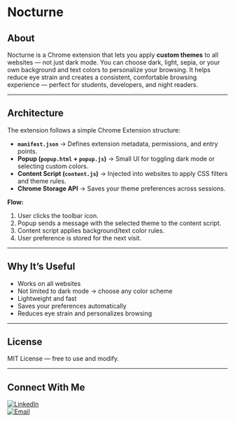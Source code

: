 # Nocturne  

## About  
Nocturne is a Chrome extension that lets you apply **custom themes** to all websites — not just dark mode. You can choose dark, light, sepia, or your own background and text colors to personalize your browsing. It helps reduce eye strain and creates a consistent, comfortable browsing experience — perfect for students, developers, and night readers.  

---

## Architecture  
The extension follows a simple Chrome Extension structure:  

- **`manifest.json`** → Defines extension metadata, permissions, and entry points.  
- **Popup (`popup.html` + `popup.js`)** → Small UI for toggling dark mode or selecting custom colors.  
- **Content Script (`content.js`)** → Injected into websites to apply CSS filters and theme rules.  
- **Chrome Storage API** → Saves your theme preferences across sessions.  

**Flow:**  
1. User clicks the toolbar icon.  
2. Popup sends a message with the selected theme to the content script.  
3. Content script applies background/text color rules.  
4. User preference is stored for the next visit.  

---

## Why It’s Useful  
- Works on all websites  
- Not limited to dark mode → choose any color scheme  
- Lightweight and fast  
- Saves your preferences automatically  
- Reduces eye strain and personalizes browsing  

---

## License  
MIT License — free to use and modify.  

---

## Connect With Me  

[![LinkedIn](https://img.shields.io/badge/LinkedIn-Abdullah%20Moghal-blue?logo=linkedin&logoColor=white)](https://www.linkedin.com/in/abdullahmoghal)  
[![Email](https://img.shields.io/badge/Email-amm0640%40mavs.uta.edu-red?logo=gmail&logoColor=white)](mailto:amm0640@mavs.uta.edu)  
